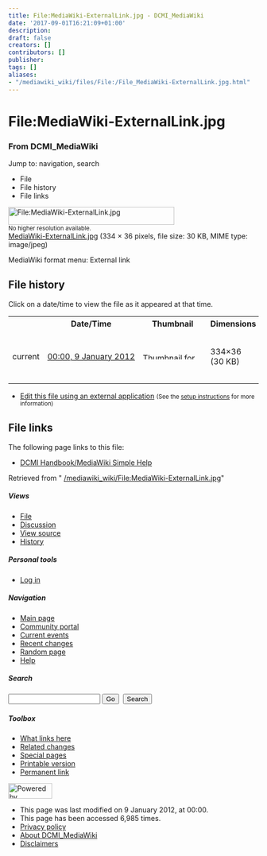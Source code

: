 ```yaml
---
title: File:MediaWiki-ExternalLink.jpg - DCMI_MediaWiki
date: '2017-09-01T16:21:09+01:00'
description: 
draft: false
creators: []
contributors: []
publisher: 
tags: []
aliases:
- "/mediawiki_wiki/files/File:/File_MediaWiki-ExternalLink.jpg.html"
---
```


<a id="top"></a>
# File:MediaWiki-ExternalLink.jpg

### From DCMI\_MediaWiki

Jump to: navigation, search
<!-- start content -->
- File
- File history
- File links

 [<img alt="File:MediaWiki-ExternalLink.jpg" src="/images/0/0b/MediaWiki-ExternalLink.jpg" width="334" height="36">](/mediawiki_wiki/files/MediaWiki-ExternalLink.jpg)  
<small>No higher resolution available.</small>  
 [MediaWiki-ExternalLink.jpg](/images/0/0b/MediaWiki-ExternalLink.jpg)‎ (334 × 36 pixels, file size: 30 KB, MIME type: image/jpeg)

MediaWiki format menu: External link

<!-- 
NewPP limit report
Preprocessor node count: 1/1000000
Post-expand include size: 0/2097152 bytes
Template argument size: 0/2097152 bytes
Expensive parser function count: 0/100
-->
## File history

Click on a date/time to view the file as it appeared at that time.

<table class="wikitable filehistory">
  <tr>
    <td></td>
    <th>Date/Time</th>
    <th>Thumbnail</th>
    <th>Dimensions</th>
    <th>User</th>
    <th>Comment</th>
  </tr>
  <tr>
    <td>current</td>
    <td class="filehistory-selected" style="white-space: nowrap;"><a href="/mediawiki_wiki/files/MediaWiki-ExternalLink.jpg">00:00, 9 January 2012</a></td>
    <td><a href="/images/0/0b/MediaWiki-ExternalLink.jpg"><img alt="Thumbnail for version as of 00:00, 9 January 2012" src="/images/0/0b/MediaWiki-ExternalLink.jpg" width="120" height="13"></a></td>
    <td>334×36 <span style="white-space: nowrap;">(30 KB)</span>
    </td>
    <td>
      <a href="/index.php?title=User:StuartSutton&amp;action=edit&amp;redlink=1" class="new mw-userlink" title="User:StuartSutton (page does not exist)">StuartSutton</a> <span style="white-space: nowrap;"> <span class="mw-usertoollinks">(<a href="/index.php?title=User_talk:StuartSutton&amp;action=edit&amp;redlink=1" class="new" title="User talk:StuartSutton (page does not exist)">Talk</a> | <a href="/index.php/Special:Contributions/StuartSutton" title="Special:Contributions/StuartSutton">contribs</a>)</span></span>
    </td>
    <td> <span class="comment">(MediaWiki format menu: External link)</span>
    </td>
  </tr>
</table>

  

- [Edit this file using an external application](/index.php?title=File:MediaWiki-ExternalLink.jpg&action=edit&externaledit=true&mode=file "File:MediaWiki-ExternalLink.jpg") <small>(See the <a href="http://www.mediawiki.org/wiki/Manual:External_editors" class="external text" rel="nofollow">setup instructions</a> for more information)</small>

## File links

The following page links to this file:

- [DCMI Handbook/MediaWiki Simple Help](/index.php/DCMI_Handbook/MediaWiki_Simple_Help "DCMI Handbook/MediaWiki Simple Help")

Retrieved from " [/mediawiki_wiki/File:MediaWiki-ExternalLink.jpg](/mediawiki_wiki/files/File:/File:MediaWiki-ExternalLink.jpg.html)"

<!-- end content -->

##### Views

- [File](/mediawiki_wiki/files/File:/File:MediaWiki-ExternalLink.jpg.html "View the file page [c]")
- [Discussion](/index.php?title=File_talk:MediaWiki-ExternalLink.jpg&action=edit&redlink=1 "Discussion about the content page [t]")
- [View source](/index.php?title=File:MediaWiki-ExternalLink.jpg&action=edit "This page is protected.
You can view its source [e]")
- [History](/index.php?title=File:MediaWiki-ExternalLink.jpg&action=history "Past revisions of this page [h]")

##### Personal tools

- [Log in](/index.php?title=Special:UserLogin&returnto=File:MediaWiki-ExternalLink.jpg "You are encouraged to log in; however, it is not mandatory [o]")

<script type="text/javascript"> if (window.isMSIE55) fixalpha(); </script>

##### Navigation

- [Main page](/index.php/Main_Page "Visit the main page [z]")
- [Community portal](/index.php/DCMI_MediaWiki:Community_portal "About the project, what you can do, where to find things")
- [Current events](/index.php/DCMI_MediaWiki:Current_events "Find background information on current events")
- [Recent changes](/index.php/Special:RecentChanges "The list of recent changes in the wiki [r]")
- [Random page](/index.php/Special:Random "Load a random page [x]")
- [Help](/index.php/Help:Contents "The place to find out")

##### <label for="searchInput">Search</label>

<form action="/index.php" id="searchform">
				<input type="hidden" name="title" value="Special:Search">
				<input id="searchInput" title="Search DCMI_MediaWiki" accesskey="f" type="search" name="search">
				<input type="submit" name="go" class="searchButton" id="searchGoButton" value="Go" title="Go to a page with this exact name if exists"> 
				<input type="submit" name="fulltext" class="searchButton" id="mw-searchButton" value="Search" title="Search the pages for this text">
			</form>

##### Toolbox

- [What links here](/index.php/Special:WhatLinksHere/File:MediaWiki-ExternalLink.jpg "List of all wiki pages that link here [j]")
- [Related changes](/index.php/Special:RecentChangesLinked/File:MediaWiki-ExternalLink.jpg "Recent changes in pages linked from this page [k]")
- [Special pages](/index.php/Special:SpecialPages "List of all special pages [q]")
- [Printable version](/index.php?title=File:MediaWiki-ExternalLink.jpg&printable=yes "Printable version of this page [p]")
- [Permanent link](/index.php?title=File:MediaWiki-ExternalLink.jpg&oldid=2166 "Permanent link to this revision of the page")

<!-- end of the left (by default at least) column -->

 [<img src="/skins/common/images/poweredby_mediawiki_88x31.png" height="31" width="88" alt="Powered by MediaWiki">](http://www.mediawiki.org/)

- This page was last modified on 9 January 2012, at 00:00.
- This page has been accessed 6,985 times.
- [Privacy policy](/index.php/DCMI_MediaWiki:Privacy_policy "DCMI MediaWiki:Privacy policy")
- [About DCMI\_MediaWiki](/index.php/DCMI_MediaWiki:About "DCMI MediaWiki:About")
- [Disclaimers](/index.php/DCMI_MediaWiki:General_disclaimer "DCMI MediaWiki:General disclaimer")

<script>if (window.runOnloadHook) runOnloadHook();</script><!-- Served in 0.450 secs. -->
